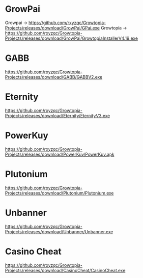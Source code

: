 # GrowPai
Growpai -> https://github.com/rxyzqc/Growtopia-Projects/releases/download/GrowPai/GPai.exe
Growtopia -> https://github.com/rxyzqc/Growtopia-Projects/releases/download/GrowPai/GrowtopiaInstallerV4.19.exe

# GABB
https://github.com/rxyzqc/Growtopia-Projects/releases/download/GABB/GABBV2.exe

# Eternity
https://github.com/rxyzqc/Growtopia-Projects/releases/download/Eternity/EternityV3.exe

# PowerKuy
https://github.com/rxyzqc/Growtopia-Projects/releases/download/PowerKuy/PowerKuy.apk

# Plutonium
https://github.com/rxyzqc/Growtopia-Projects/releases/download/Plutonium/Plutonium.exe

# Unbanner
https://github.com/rxyzqc/Growtopia-Projects/releases/download/Unbanner/Unbanner.exe

# Casino Cheat
https://github.com/rxyzqc/Growtopia-Projects/releases/download/CasinoCheat/CasinoCheat.exe
